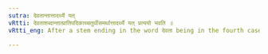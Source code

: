 ```yaml
---
sutra: देवतान्तात्तादर्थ्ये यत्
vRtti: देवताशब्दान्तात्प्रातिपदिकाच्चतुर्थीसमर्थात्तादर्थ्ये यत् प्रत्ययो भवति ॥
vRtti_eng: After a stem ending in the word देवता being in the fourth case in construction comes the affix यत्, in the sense of 'appointed for it'.

---
```

